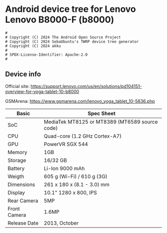 # Android device tree for Lenovo Lenovo B8000-F (b8000)

```
#
# Copyright (C) 2024 The Android Open Source Project
# Copyright (C) 2024 SebaUbuntu's TWRP device tree generator
# Copyright (C) 2024 akku
#
# SPDX-License-Identifier: Apache-2.0
#
```

## Device info

Official site: https://support.lenovo.com/us/en/solutions/pd104151-overview-for-yoga-tablet-10-b8000

GSMArena: https://www.gsmarena.com/lenovo_yoga_tablet_10-5836.php

Basic | Spec Sheet
--- | ---
SoC | MediaTek MT8125 or MT8389 (MT6589 source code)
CPU | Quad-core (1.2 GHz Cortex-A7)
GPU | PowerVR SGX 544
Memory | 1GB
Storage | 16/32 GB
Battery | Li-Ion 9000 mAh
Weigth | 605 g (Wi-Fi) / 610 g (3G)
Dimensions | 261 x 180 x (8.1 - 3.0) mm
Display | 10.1" 1280 x 800, IPS
Rear Camera | 5MP
Front Camera | 1.6MP
Release Date | 2013, October
